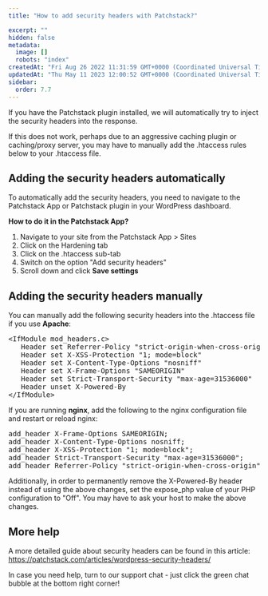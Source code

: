 ```yaml
---
title: "How to add security headers with Patchstack?"

excerpt: ""
hidden: false
metadata: 
  image: []
  robots: "index"
createdAt: "Fri Aug 26 2022 11:31:59 GMT+0000 (Coordinated Universal Time)"
updatedAt: "Thu May 11 2023 12:00:52 GMT+0000 (Coordinated Universal Time)"
sidebar:
  order: 7.7
---
```

If you have the Patchstack plugin installed, we will automatically try to inject the security headers into the response.

If this does not work, perhaps due to an aggressive caching plugin or caching/proxy server, you may have to manually add the .htaccess rules below to your .htaccess file. 

## Adding the security headers automatically

To automatically add the security headers, you need to navigate to the Patchstack App or Patchstack plugin in your WordPress dashboard. 

<b>How to do it in the Patchstack App? </b>


1. Navigate to your site from the Patchstack App > Sites
2. Click on the Hardening tab 
3. Click on the .htaccess sub-tab
4. Switch on the option "Add security headers"
5. Scroll down and click **Save settings**

## Adding the security headers manually

You can manually add the following security headers into the .htaccess file if you use <b>Apache</b>:

<pre>
&lt;IfModule mod_headers.c&gt;
   Header set Referrer-Policy "strict-origin-when-cross-origin"
   Header set X-XSS-Protection "1; mode=block"
   Header set X-Content-Type-Options "nosniff"
   Header set X-Frame-Options "SAMEORIGIN"
   Header set Strict-Transport-Security "max-age=31536000"
   Header unset X-Powered-By
&lt;/IfModule&gt;</pre>

If you are running <b>nginx</b>, add the following to the nginx configuration file and restart or reload nginx:  

<pre>add_header X-Frame-Options SAMEORIGIN;  
add_header X-Content-Type-Options nosniff;  
add_header X-XSS-Protection "1; mode=block";  
add_header Strict-Transport-Security "max-age=31536000";  
add_header Referrer-Policy "strict-origin-when-cross-origin";</pre>

Additionally, in order to permanently remove the X-Powered-By header instead of using the above changes, set the expose_php value of your PHP configuration to "Off". You may have to ask your host to make the above changes.

## More help
A more detailed guide about security headers can be found in this article:
<a href="https://patchstack.com/articles/wordpress-security-headers/" target="_blank">https://patchstack.com/articles/wordpress-security-headers/</a>

In case you need help, turn to our support chat - just click the green chat bubble at the bottom right corner!


